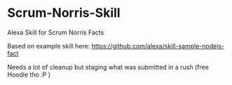 # Scrum-Norris-Skill
Alexa Skill for Scrum Norris Facts

Based on example skill here: https://github.com/alexa/skill-sample-nodejs-fact

Needs a lot of cleanup but staging what was submitted in a rush (free Hoodie tho :P )
